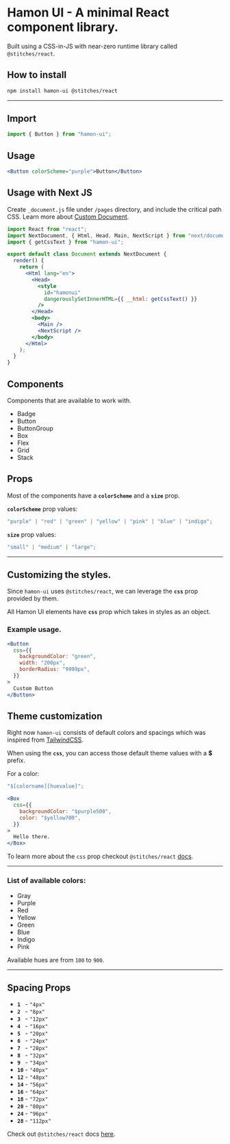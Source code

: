 # Hamon UI - A minimal React component library.

Built using a CSS-in-JS with near-zero runtime library called `@stitches/react`.

## How to install

```bash
npm install hamon-ui @stitches/react
```

---

## Import

```jsx
import { Button } from "hamon-ui";
```

## Usage

```jsx
<Button colorScheme="purple">Button</Button>
```

## Usage with Next JS

Create `_document.js` file under `/pages` directory, and include the critical path CSS. Learn more about [Custom Document](https://nextjs.org/docs/advanced-features/custom-document).

```jsx
import React from "react";
import NextDocument, { Html, Head, Main, NextScript } from "next/document";
import { getCssText } from "hamon-ui";

export default class Document extends NextDocument {
  render() {
    return (
      <Html lang="en">
        <Head>
          <style
            id="hamonui"
            dangerouslySetInnerHTML={{ __html: getCssText() }}
          />
        </Head>
        <body>
          <Main />
          <NextScript />
        </body>
      </Html>
    );
  }
}
```

## Components

Components that are available to work with.

- Badge
- Button
- ButtonGroup
- Box
- Flex
- Grid
- Stack

## Props

Most of the components have a **`colorScheme`** and a **`size`** prop.

**`colorScheme`** prop values:

```jsx
"purple" | "red" | "green" | "yellow" | "pink" | "blue" | "indigo";
```

**`size`** prop values:

```jsx
"small" | "medium" | "large";
```

---

## Customizing the styles.

Since `hamon-ui` uses `@stitches/react`, we can leverage the **`css`** prop provided by them.

All Hamon UI elements have **`css`** prop which takes in styles as an object.

### Example usage.

```jsx
<Button
  css={{
    backgroundColor: "green",
    width: "200px",
    borderRadius: "9999px",
  }}
>
  Custom Button
</Button>
```

## Theme customization

Right now `hamon-ui` consists of default colors and spacings which was inspired from [TailwindCSS](https://tailwindcss.com/docs/customizing-colors).

When using the **`css`**, you can access those default theme values with a **$** prefix.

For a color:

```jsx
"$[colorname][huevalue]";

```

```jsx
<Box
  css={{
    backgroundColor: "$purple500",
    color: "$yellow700",
  }}
>
  Hello there.
</Box>
```

To learn more about the `css` prop checkout `@stitches/react` [docs](https://stitches.dev/docs/styling#pseudo-class).

---

### List of available colors:

- Gray
- Purple
- Red
- Yellow
- Green
- Blue
- Indigo
- Pink

Available hues are from `100` to `900`.

---

## Spacing Props

- **`1 `** - `"4px"`
- **`2 `** - `"8px"`
- **`3 `** - `"12px"`
- **`4 `** - `"16px"`
- **`5 `** - `"20px"`
- **`6 `** - `"24px"`
- **`7 `** - `"28px"`
- **`8 `** - `"32px"`
- **`9 `** - `"34px"`
- **`10`** - `"40px"`
- **`12`** - `"48px"`
- **`14`** - `"56px"`
- **`16`** - `"64px"`
- **`18`** - `"72px"`
- **`20`** - `"80px"`
- **`24`** - `"96px"`
- **`28`** - `"112px"`

Check out `@stitches/react` docs [here](https://stitches.dev/).

